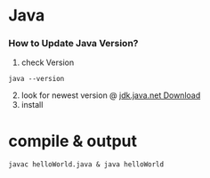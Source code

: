 # Java
### How to Update Java Version?
1. check Version
```
java --version
```
2. look for newest version @ [jdk.java.net Download](https://jdk.java.net/)
3. install

# compile & output
```
javac helloWorld.java & java helloWorld
```
